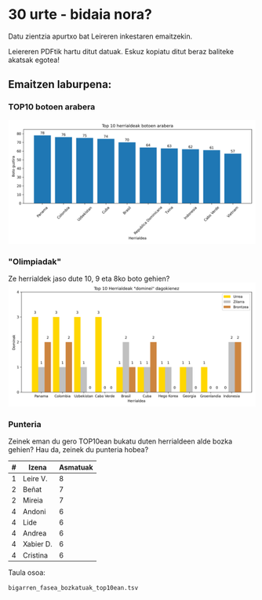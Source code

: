 # 30 urte - bidaia nora?

Datu zientzia apurtxo bat Leireren inkestaren emaitzekin.

Leiereren PDFtik hartu ditut datuak. Eskuz kopiatu ditut beraz baliteke akatsak egotea!


## Emaitzen laburpena:

### TOP10 botoen arabera
![Image 1](bigarren_fasea_TOP10.png)

### "Olimpiadak"
Ze herrialdek jaso dute 10, 9 eta 8ko boto gehien?
![Image 2](bigarren_fasea_olimpiadak.png)

### Punteria
Zeinek eman du gero TOP10ean bukatu duten herrialdeen alde bozka gehien? Hau da, zeinek du punteria hobea?

| # | Izena    | Asmatuak |
|---|----------|----------|
| 1 | Leire V. | 8        |
| 2 | Beñat     | 7        |
| 2 | Mireia    | 7        |
| 4 | Andoni    | 6        |
| 4 | Lide      | 6        |
| 4 | Andrea    | 6        |
| 4 | Xabier D. | 6        |
| 4 | Cristina  | 6        |

Taula osoa:

    bigarren_fasea_bozkatuak_top10ean.tsv
